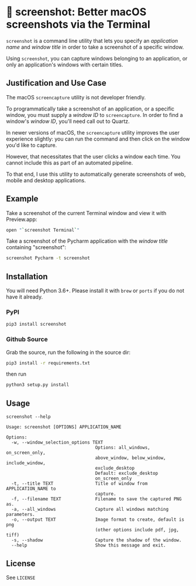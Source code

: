 # 📸 screenshot: Better macOS screenshots via the Terminal

`screenshot` is a command line utility that lets you specify an *application name* and *window title* in order to take a screenshot of a specific window.

Using `screenshot`, you can capture windows belonging to an application, or only an application's windows with certain titles.

## Justification and Use Case
The macOS `screencapture` utility is not developer friendly. 

To programmatically take a screenshot of an application, or a specific window, you must supply a *window ID* to `screencapture`.
In order to find a window's *window ID*, you'll need call out to Quartz.

In newer versions of macOS, the `screencapture` utility improves the user experience slightly: you can run the command and then click on the window you'd like to capture.

However, that necessitates that the user clicks a window each time. You cannot include this as part of an automated pipeline.

To that end, I use this utility to automatically generate screenshots of web, mobile and desktop applications.

## Example
Take a screenshot of the current Terminal window and view it with Preview.app:
```bash
open "`screenshot Terminal`"
```

Take a screenshot of the Pycharm application with the *window title* containing "screenshot":
```bash
screenshot Pycharm -t screenshot
```


## Installation
You will need Python 3.6+. Please install it with `brew` or `ports` if you do not have it already.

### PyPI
```bash
pip3 install screenshot
```

### Github Source
Grab the source, run the following in the source dir:
```bash
pip3 install -r requirements.txt
```

then run
```bash
python3 setup.py install
```

## Usage
`screenshot --help`

```
Usage: screenshot [OPTIONS] APPLICATION_NAME

Options:
  -w, --window_selection_options TEXT
                                  Options: all_windows, on_screen_only,
                                  above_window, below_window, include_window,
                                  exclude_desktop
                                  Default: exclude_desktop
                                  on_screen_only
  -t, --title TEXT                Title of window from APPLICATION_NAME to
                                  capture.
  -f, --filename TEXT             Filename to save the captured PNG as.
  -a, --all_windows               Capture all windows matching parameters.
  -o, --output TEXT               Image format to create, default is png
                                  (other options include pdf, jpg, tiff)
  -s, --shadow                    Capture the shadow of the window.
  --help                          Show this message and exit.
```

## License
See `LICENSE`
